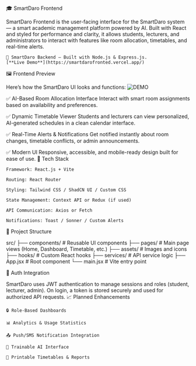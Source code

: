 🎓 SmartDaro Frontend

SmartDaro Frontend is the user-facing interface for the SmartDaro system — a smart academic management platform powered by AI. Built with React and styled for performance and clarity, it allows students, lecturers, and administrators to interact with features like room allocation, timetables, and real-time alerts.

    🔗 SmartDaro Backend – Built with Node.js & Express.js.
    [**Live Demo**](https://smartdarofronted.vercel.app/)

🖼️ Frontend Preview

Here’s how the SmartDaro UI looks and functions:
![DEMO](https://i.postimg.cc/KY3vbBcG/smararo-1.jpg)

✅ AI-Based Room Allocation Interface
Interact with smart room assignments based on availability and preferences.

✅ Dynamic Timetable Viewer
Students and lecturers can view personalized, AI-generated schedules in a clean calendar interface.

✅ Real-Time Alerts & Notifications
Get notified instantly about room changes, timetable conflicts, or admin announcements.

✅ Modern UI
Responsive, accessible, and mobile-ready design built for ease of use.
🧰 Tech Stack

    Framework: React.js + Vite

    Routing: React Router

    Styling: Tailwind CSS / ShadCN UI / Custom CSS

    State Management: Context API or Redux (if used)

    API Communication: Axios or Fetch

    Notifications: Toast / Sonner / Custom Alerts

📁 Project Structure

src/
├── components/      # Reusable UI components
├── pages/           # Main page views (Home, Dashboard, Timetable, etc.)
├── assets/          # Images and icons
├── hooks/           # Custom React hooks
├── services/        # API service logic
├── App.jsx          # Root component
└── main.jsx         # Vite entry point

🔐 Auth Integration

SmartDaro uses JWT authentication to manage sessions and roles (student, lecturer, admin). On login, a token is stored securely and used for authorized API requests.
📈 Planned Enhancements

    🔒 Role-Based Dashboards

    📊 Analytics & Usage Statistics

    📤 Push/SMS Notification Integration

    🧠 Trainable AI Interface

    🧾 Printable Timetables & Reports